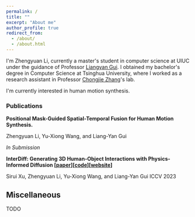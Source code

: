 ```yaml
---
permalink: /
title: ""
excerpt: "About me"
author_profile: true
redirect_from: 
  - /about/
  - /about.html
---
```


I'm Zhengyuan Li, currently a master's student in computer science at UIUC under the guidance of Professor [Liangyan Gui](https://cs.illinois.edu/about/people/department-faculty/lgui). I obtained my bachelor's degree in Computer Science at Tsinghua University, where I worked as a research assistant in Professor [Chongjie Zhang](https://engineering.wustl.edu/faculty/Chongjie-Zhang.html)'s lab.

I'm currently interested in human motion synthesis.

### Publications

**Positional Mask-Guided Spatial-Temporal Fusion for Human Motion Synthesis.**  

Zhengyuan Li, Yu-Xiong Wang, and Liang-Yan Gui 

*In Submission*

**InterDiff: Generating 3D Human-Object Interactions with Physics-Informed Diffusion \[[paper](https://arxiv.org/abs/2306.05421)]\[[code](https://github.com/Sirui-Xu/InterDiff)\]\[[website](https://sirui-xu.github.io/InterDiff/)\]**

Sirui Xu, Zhengyuan Li, Yu-Xiong Wang, and Liang-Yan Gui
ICCV 2023

Miscellaneous
------
TODO
